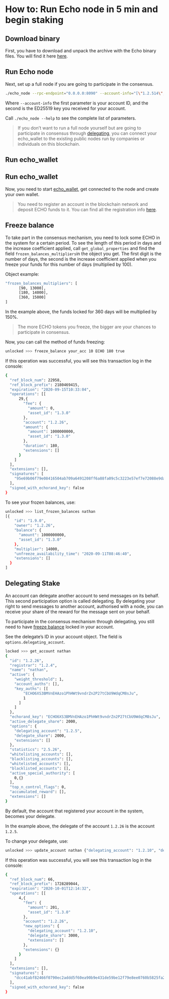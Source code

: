 # How to: Run Echo node in 5 min and begin staking

## Download binary

First, you have to download and unpack the archive with the Echo binary files. You will find it here [here]().

## Run Echo node

Next, set up a full node if you are going to participate in the consensus. 

```bash
./echo_node --rpc-endpoint="0.0.0.0:8090" --account-info="[\"1.2.514\", \"5KcP5uiAByA14Koo8o9eYgoPEyB6A53n57MmGMsKaMqi7wKQYiA\"]"
```

Where `--account-info` the first parameter is your account ID, and the second is the ED25519 key you received for your account.

Call `./echo_node --help` to see the complete list of parameters.

> If you don’t want to run a full node yourself but are going to participate in consensus through [delegating](#delegating-stake), you can connect your echo_wallet to the existing public nodes run by companies or individuals on this blockchain. 

## Run echo_wallet

## Run echo_wallet

Now, you need to start [echo_wallet](/how-to/use-cli-wallet.md#Use_CLI_Wallet), get connected to the node and create your own wallet.

> You need to register an account in the blockchain network and deposit ECHO funds to it. You can find all the registration info [here](/how-to/register-account.md#Register_account).

## Freeze balance

To take part in the consensus mechanism, you need to lock some ECHO in the system for a certain period. To see the length of this period in days and the increase coefficient applied, call  `get_global_properties` and find the field `frozen_balances_multipliers`in the object you get. The first digit is the number of days, the second is the increase coefficient applied when you freeze your funds for this number of days (multiplied by 100).

Object example:

```bash
"frozen_balances_multipliers": [
      [90, 13000],
      [180, 14000],
      [360, 15000]
]
```

In the example above, the funds locked for 360 days will be multiplied by 150%.

> The more ECHO tokens you freeze, the bigger are your chances to participate in consensus.

Now, you can call the method of funds freezing:

```bash
unlocked >>> freeze_balance your_acc 10 ECHO 180 true
```

If this operation was successful, you will see this transaction log in the console:

```bash
{
  "ref_block_num": 22958,
  "ref_block_prefix": 2180469415,
  "expiration": "2020-09-15T10:33:04",
  "operations": [[
      29,{
        "fee": {
          "amount": 0,
          "asset_id": "1.3.0"
        },
        "account": "1.2.26",
        "amount": {
          "amount": 1000000000,
          "asset_id": "1.3.0"
        },
        "duration": 180,
        "extensions": []
      }
    ]
  ],
  "extensions": [],
  "signatures": [
    "95e69b06f79e08416504ab709a6491208ff6a88fa09c5c3223e57ef7e72088e9daa458af2cbb51ab00d78a9211fc3129fd9b98e4ec80e1cf8f2a1568a13e9b00"
  ],
  "signed_with_echorand_key": false
}
```

To see your frozen balances, use:

```bash
unlocked >>> list_frozen_balances nathan
[{
    "id": "1.9.0",
    "owner": "1.2.26",
    "balance": {
      "amount": 1000000000,
      "asset_id": "1.3.0"
    },
    "multiplier": 14000,
    "unfreeze_availability_time": "2020-09-11T08:46:40",
    "extensions": []
  }
]
```
## Delegating Stake

An account can delegate another account to send messages on its behalf. This second participation option is called delegating. By delegating your right to send messages to another account, authorised with a node, you can receive your share of the reward for the message sent on your behalf. 

To participate in the consensus mechanism through delegating, you still need to have [freeze balance](#freeze-balance) locked in your account.

See the delegate’s ID in your account object. The field is `options.delegating_account`.

```bash
locked >>> get_account nathan
{
  "id": "1.2.26",
  "registrar": "1.2.4",
  "name": "nathan",
  "active": {
    "weight_threshold": 1,
    "account_auths": [],
    "key_auths": [[
        "ECHO6XS3BMVnEHAzo1PhHWt9vndrZn2P27tCbU9WdqCM8sJu",
        1
      ]
    ]
  },
  "echorand_key": "ECHO6XS3BMVnEHAzo1PhHWt9vndrZn2P27tCbU9WdqCM8sJu",
  "active_delegate_share": 2000,
  "options": {
    "delegating_account": "1.2.5",
    "delegate_share": 2000,
    "extensions": []
  },
  "statistics": "2.5.26",
  "whitelisting_accounts": [],
  "blacklisting_accounts": [],
  "whitelisted_accounts": [],
  "blacklisted_accounts": [],
  "active_special_authority": [
    0,{}
  ],
  "top_n_control_flags": 0,
  "accumulated_reward": [],
  "extensions": []
}
```

By default, the account that registered your account in the system, becomes your delegate. 

In the example above, the delegate of the account `1.2.26` is the account `1.2.5`.

To change your delegate, use:

```bash
unlocked >>> update_account nathan {"delegating_account": "1.2.10", "delegate_share": "3000"} true null null
```

If this operation was successful, you will see this transaction log in the console:

```bash
{
  "ref_block_num": 66,
  "ref_block_prefix": 1728289044,
  "expiration": "2020-10-01T12:14:32",
  "operations": [[
      4,{
        "fee": {
          "amount": 201,
          "asset_id": "1.3.0"
        },
        "account": "1.2.26",
        "new_options": {
          "delegating_account": "1.2.10",
          "delegate_share": 3000,
          "extensions": []
        },
        "extensions": {}
      }
    ]
  ],
  "extensions": [],
  "signatures": [
    "dcc41abf82466f0790ec2addd5f60ea90b9e431de59be12f79e8ee0760b5825fa2a61c452b1e2e077f3da9949a9412ba824adab6a4ea72989246b9ad78431800"
  ],
  "signed_with_echorand_key": false
}
```

